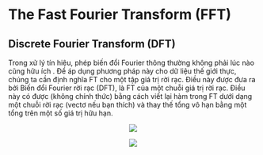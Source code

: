 # The Fast Fourier Transform (FFT)

## Discrete Fourier Transform (DFT)

Trong xử lý tín hiệu, phép biến đổi Fourier thông thường không phải lúc nào cũng hữu ích . Để áp dụng phương pháp này cho dữ liệu thế giới thực, chúng ta cần định nghĩa FT cho một tập giá trị rời rạc.  Điều này được đưa ra bởi Biến đổi Fourier rời rạc (DFT), là FT của một chuỗi giá trị rời rạc.  Điều này có được (không chính thức) bằng cách viết lại hàm trong FT dưới dạng một chuỗi rời rạc (vectơ nếu bạn thích) và thay thế tổng vô hạn bằng một tổng trên một số giá trị hữu hạn.

<p align="center"><img src="https://medium.com/swlh/the-fast-fourier-transform-fft-5e96cf637c38"></p>

<p align="center"><img src="https://miro.medium.com/max/279/1*WtMS3H-vH3FSCXOVij128A.png"></p>


